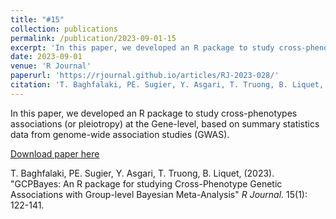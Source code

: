 ```yaml
---
title: "#15"
collection: publications
permalink: /publication/2023-09-01-15
excerpt: 'In this paper, we developed an R package to study cross-phenotypes associations (or pleiotropy) at the Gene-level, based on summary statistics data from genome-wide association studies (GWAS).'
date: 2023-09-01
venue: 'R Journal'
paperurl: 'https://rjournal.github.io/articles/RJ-2023-028/'
citation: 'T. Baghfalaki, PE. Sugier, Y. Asgari, T. Truong, B. Liquet, (2023). &quot;GCPBayes: An R package for studying Cross-Phenotype Genetic Associations with Group-level Bayesian Meta-Analysis&quot; <i>R Journal</i>. 15(1): 122-141'
---
```

In this paper, we developed an R package to study cross-phenotypes associations (or pleiotropy) at the Gene-level, based on summary statistics data from genome-wide association studies (GWAS).

[Download paper here](https://rjournal.github.io/articles/RJ-2023-028/)

T. Baghfalaki, PE. Sugier, Y. Asgari, T. Truong, B. Liquet, (2023). &quot;GCPBayes: An R package for studying Cross-Phenotype Genetic Associations with Group-level Bayesian Meta-Analysis&quot; <i>R Journal</i>. 15(1): 122-141.
